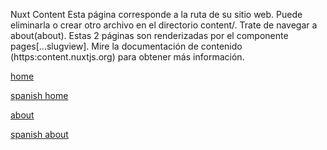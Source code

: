 Nuxt Content Esta página corresponde a la ruta de su sitio web. Puede eliminarla o crear otro archivo en el directorio <unk>content/<unk>. Trate de navegar a <unk>about<unk>(about). Estas 2 páginas son renderizadas por el componente <unk>pages<unk>[...slugview]. <unk>Mire la <unk>documentación de contenido<unk> (https:content.nuxtjs.org) para obtener más información.

[home](/)

[spanish home](/spa)

[about](/about)

[spanish about](/spa/about)
